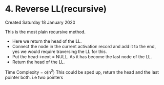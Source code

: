 # 4. Reverse LL(recursive)
Created Saturday 18 January 2020

This is the most plain recursive method.

* Here we return the head of the LL.
* Connect the node in the current activation record and add it to the end, yes we would require traversing the LL for this.
* Put the head->next = NULL. As it has become the last node of the LL.
* Return the head of the LL.

Time Complexity  = o(n<sup>2</sup>)
This could be sped up, return the head and the last pointer both. i.e two pointers

